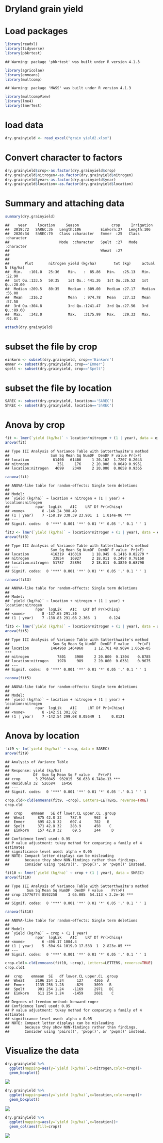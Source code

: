Dryland grain yield
================

# Load packages

``` r
library(readxl)
library(tidyverse)
library(pbkrtest)
```

    ## Warning: package 'pbkrtest' was built under R version 4.1.3

``` r
library(agricolae)
library(emmeans)
library(multcomp)
```

    ## Warning: package 'MASS' was built under R version 4.1.3

``` r
library(multcompView)
library(lme4)
library(lmerTest)
```

# load data

``` r
dry.grainyield <- read_excel("grain yield2.xlsx")
```

# Convert character to factors

``` r
dry.grainyield$crop<-as.factor(dry.grainyield$crop)
dry.grainyield$nitrogen<-as.factor(dry.grainyield$nitrogen)
dry.grainyield$year<-as.factor(dry.grainyield$year)
dry.grainyield$location<-as.factor(dry.grainyield$location)
```

# Summary and attaching data

``` r
summary(dry.grainyield)
```

    ##    year     location     Season               crop     Irrigation       
    ##  2019:72   SAREC:36   Length:106         Einkorn:27   Length:106        
    ##  2020:34   ShREC:70   Class :character   Emmer  :25   Class :character  
    ##                       Mode  :character   Spelt  :27   Mode  :character  
    ##                                          Wheat  :27                     
    ##                                                                         
    ##                                                                         
    ##       Plot       nitrogen yield (kg/ha)        twt (kg)     actual N (kg/ha)
    ##  Min.   :101.0   25:36    Min.   :  85.86   Min.   :25.13   Min.   :22.90   
    ##  1st Qu.:133.5   50:35    1st Qu.: 441.26   1st Qu.:26.52   1st Qu.:28.00   
    ##  Median :209.5   80:35    Median : 809.00   Median :27.17   Median :56.00   
    ##  Mean   :216.2            Mean   : 974.78   Mean   :27.13   Mean   :57.58   
    ##  3rd Qu.:304.8            3rd Qu.:1241.47   3rd Qu.:27.56   3rd Qu.:89.60   
    ##  Max.   :342.0            Max.   :3175.99   Max.   :29.33   Max.   :92.01

``` r
attach(dry.grainyield)
```

# subset the file by crop

``` r
einkorn <- subset(dry.grainyield, crop=='Einkorn')
emmer <- subset(dry.grainyield, crop=='Emmer')
spelt <- subset(dry.grainyield, crop=='Spelt')
```

# subset the file by location

``` r
SAREC <- subset(dry.grainyield, location=='SAREC')
ShREC <- subset(dry.grainyield, location=='ShREC')
```

# Anova by crop

``` r
fit <- lmer(`yield (kg/ha)` ~ location*nitrogen + (1 | year), data = einkorn)
anova(fit)
```

    ## Type III Analysis of Variance Table with Satterthwaite's method
    ##                   Sum Sq Mean Sq NumDF  DenDF F value Pr(>F)
    ## location           61400   61400     1 20.162  1.7207 0.2043
    ## nitrogen             351     176     2 20.000  0.0049 0.9951
    ## location:nitrogen   4699    2349     2 20.000  0.0658 0.9365

``` r
ranova(fit)
```

    ## ANOVA-like table for random-effects: Single term deletions
    ## 
    ## Model:
    ## `yield (kg/ha)` ~ location + nitrogen + (1 | year) + location:nitrogen
    ##            npar  logLik    AIC    LRT Df Pr(>Chisq)    
    ## <none>        8 -146.24 308.49                         
    ## (1 | year)    7 -158.19 330.39 23.901  1  1.014e-06 ***
    ## ---
    ## Signif. codes:  0 '***' 0.001 '**' 0.01 '*' 0.05 '.' 0.1 ' ' 1

``` r
fit3 <- lmer(`yield (kg/ha)` ~ location*nitrogen + (1 | year), data = emmer)
anova(fit3)
```

    ## Type III Analysis of Variance Table with Satterthwaite's method
    ##                   Sum Sq Mean Sq NumDF  DenDF F value  Pr(>F)  
    ## location          416319  416319     1 18.945  6.1416 0.02279 *
    ## nitrogen           33854   16927     2 18.011  0.2497 0.78168  
    ## location:nitrogen  51787   25894     2 18.011  0.3820 0.68790  
    ## ---
    ## Signif. codes:  0 '***' 0.001 '**' 0.01 '*' 0.05 '.' 0.1 ' ' 1

``` r
ranova(fit3)
```

    ## ANOVA-like table for random-effects: Single term deletions
    ## 
    ## Model:
    ## `yield (kg/ha)` ~ location + nitrogen + (1 | year) + location:nitrogen
    ##            npar  logLik    AIC   LRT Df Pr(>Chisq)
    ## <none>        8 -137.65 291.30                    
    ## (1 | year)    7 -138.83 291.66 2.366  1      0.124

``` r
fit5 <- lmer(`yield (kg/ha)` ~ location*nitrogen + (1 | year), data = spelt)
anova(fit5)
```

    ## Type III Analysis of Variance Table with Satterthwaite's method
    ##                    Sum Sq Mean Sq NumDF  DenDF F value    Pr(>F)    
    ## location          1464960 1464960     1 12.701 48.9694 1.062e-05 ***
    ## nitrogen             7801    3900     2 20.000  0.1304    0.8785    
    ## location:nitrogen    1978     989     2 20.000  0.0331    0.9675    
    ## ---
    ## Signif. codes:  0 '***' 0.001 '**' 0.01 '*' 0.05 '.' 0.1 ' ' 1

``` r
ranova(fit5)
```

    ## ANOVA-like table for random-effects: Single term deletions
    ## 
    ## Model:
    ## `yield (kg/ha)` ~ location + nitrogen + (1 | year) + location:nitrogen
    ##            npar  logLik    AIC     LRT Df Pr(>Chisq)
    ## <none>        8 -142.51 301.02                      
    ## (1 | year)    7 -142.54 299.08 0.05649  1     0.8121

# Anova by location

``` r
fit9 <- lm(`yield (kg/ha)` ~ crop, data = SAREC)
anova(fit9)
```

    ## Analysis of Variance Table
    ## 
    ## Response: yield (kg/ha)
    ##           Df  Sum Sq Mean Sq F value    Pr(>F)    
    ## crop       3 2796045  932015  56.638 6.748e-13 ***
    ## Residuals 32  526584   16456                      
    ## ---
    ## Signif. codes:  0 '***' 0.001 '**' 0.01 '*' 0.05 '.' 0.1 ' ' 1

``` r
crop.cld<-cld(emmeans(fit9, ~crop), Letters=LETTERS, reverse=TRUE) 
crop.cld
```

    ##  crop    emmean   SE df lower.CL upper.CL .group
    ##  Wheat      875 42.8 32    787.9      962  A    
    ##  Emmer      695 42.8 32    607.4      782   B   
    ##  Spelt      371 42.8 32    283.9      458    C  
    ##  Einkorn    157 42.8 32     69.5      244     D 
    ## 
    ## Confidence level used: 0.95 
    ## P value adjustment: tukey method for comparing a family of 4 estimates 
    ## significance level used: alpha = 0.05 
    ## NOTE: Compact letter displays can be misleading
    ##       because they show NON-findings rather than findings.
    ##       Consider using 'pairs()', 'pwpp()', or 'pwpm()' instead.

``` r
fit10 <- lmer(`yield (kg/ha)` ~ crop + (1 | year), data = ShREC)
anova(fit10)
```

    ## Type III Analysis of Variance Table with Satterthwaite's method
    ##        Sum Sq Mean Sq NumDF  DenDF F value    Pr(>F)    
    ## crop 25776774 8592258     3 65.005  54.113 < 2.2e-16 ***
    ## ---
    ## Signif. codes:  0 '***' 0.001 '**' 0.01 '*' 0.05 '.' 0.1 ' ' 1

``` r
ranova(fit10)
```

    ## ANOVA-like table for random-effects: Single term deletions
    ## 
    ## Model:
    ## `yield (kg/ha)` ~ crop + (1 | year)
    ##            npar  logLik    AIC    LRT Df Pr(>Chisq)    
    ## <none>        6 -496.17 1004.4                         
    ## (1 | year)    5 -504.94 1019.9 17.533  1  2.823e-05 ***
    ## ---
    ## Signif. codes:  0 '***' 0.001 '**' 0.01 '*' 0.05 '.' 0.1 ' ' 1

``` r
crop.cld1<-cld(emmeans(fit10, ~crop), Letters=LETTERS, reverse=TRUE) 
crop.cld1
```

    ##  crop    emmean  SE   df lower.CL upper.CL .group
    ##  Wheat     2196 254 1.24      127     4266  A    
    ##  Emmer     1135 256 1.28     -829     3099   B   
    ##  Spelt      901 254 1.24    -1169     2971   BC  
    ##  Einkorn    611 254 1.24    -1459     2681    C  
    ## 
    ## Degrees-of-freedom method: kenward-roger 
    ## Confidence level used: 0.95 
    ## P value adjustment: tukey method for comparing a family of 4 estimates 
    ## significance level used: alpha = 0.05 
    ## NOTE: Compact letter displays can be misleading
    ##       because they show NON-findings rather than findings.
    ##       Consider using 'pairs()', 'pwpp()', or 'pwpm()' instead.

# Visualize the data

``` r
dry.grainyield %>% 
  ggplot(mapping=aes(y=`yield (kg/ha)`,x=nitrogen,color=crop))+
  geom_boxplot()
```

![](Tidygrainyield_files/figure-gfm/unnamed-chunk-9-1.png)<!-- -->

``` r
dry.grainyield %>% 
  ggplot(mapping=aes(y=`yield (kg/ha)`,x=location,color=crop))+
  geom_boxplot()
```

![](Tidygrainyield_files/figure-gfm/unnamed-chunk-9-2.png)<!-- -->

``` r
dry.grainyield %>% 
  ggplot(mapping=aes(y=`yield (kg/ha)`,x=location))+
  geom_col(aes(fill=crop))
```

![](Tidygrainyield_files/figure-gfm/unnamed-chunk-9-3.png)<!-- -->
